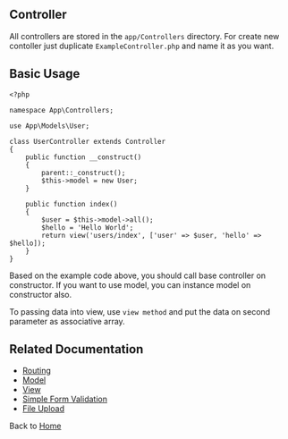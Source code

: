 ## Controller

All controllers are stored in the `app/Controllers` directory. For create new contoller just duplicate `ExampleController.php` and name it as you want.

## Basic Usage
```
<?php

namespace App\Controllers;

use App\Models\User;

class UserController extends Controller
{
    public function __construct()
    {
        parent::_construct();
        $this->model = new User;
    }

    public function index()
    {
        $user = $this->model->all();
        $hello = 'Hello World';
        return view('users/index', ['user' => $user, 'hello' => $hello]);
    }
}
```
Based on the example code above, you should call base controller on constructor. If you want to use model, you can instance model on constructor also.

To passing data into view, use `view method` and put the data on second parameter as associative array.

## Related Documentation
* [Routing](https://github.com/biobii/fylite/blob/master/docs/routing.md)
* [Model](https://github.com/biobii/fylite/blob/master/docs/model.md)
* [View](https://github.com/biobii/fylite/blob/master/docs/view.md)
* [Simple Form Validation](https://github.com/biobii/fylite/blob/master/docs/form-validation.md)
* [File Upload](https://github.com/biobii/fylite/blob/master/docs/file-upload.md)

Back to [Home](https://github.com/biobii/fylite)


